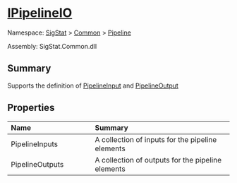 # [IPipelineIO](./IPipelineIO.md)

Namespace: [SigStat]() > [Common](./../README.md) > [Pipeline](./README.md)

Assembly: SigStat.Common.dll

## Summary
Supports the definition of [PipelineInput](https://github.com/sigstat/sigstat/blob/develop/docs/md/SigStat/Common/Pipeline/PipelineInput.md) and [PipelineOutput](https://github.com/sigstat/sigstat/blob/develop/docs/md/SigStat/Common/Pipeline/PipelineOutput.md)

## Properties

| <span>Name&nbsp;&nbsp;&nbsp;&nbsp;&nbsp;&nbsp;&nbsp;&nbsp;&nbsp;&nbsp;&nbsp;&nbsp;&nbsp;&nbsp;&nbsp;&nbsp;&nbsp;&nbsp;&nbsp;&nbsp;&nbsp;&nbsp;&nbsp;&nbsp;&nbsp;&nbsp;&nbsp;&nbsp;&nbsp;&nbsp;</span> | Summary | 
| :--- | :--- | 
| PipelineInputs | A collection of inputs for the pipeline elements | 
| PipelineOutputs | A collection of outputs for the pipeline elements | 


